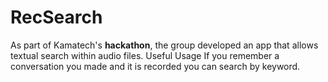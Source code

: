 # RecSearch

As part of Kamatech's **hackathon**, the group developed an app that allows textual search within audio files.
Useful Usage If you remember a conversation you made and it is recorded you can search by keyword.
